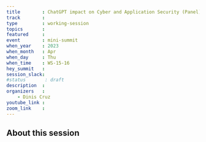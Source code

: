 ```yaml
---
title        : ChatGPT impact on Cyber and Application Security (Panel)
track        :
type         : working-session
topics       :
featured     :
event        : mini-summit
when_year    : 2023
when_month   : Apr
when_day     : Thu
when_time    : WS-15-16
hey_summit   : 
session_slack:
#status       : draft
description  :
organizers   :
    - Dinis Cruz 
youtube_link :
zoom_link    :
---
```


## About this session
